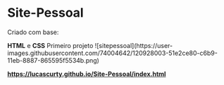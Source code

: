 # Site-Pessoal
<p>Criado com base:</p>
<b>HTML</b> e <b>CSS</b>
Primeiro projeto
![sitepessoal](https://user-images.githubusercontent.com/74004642/120928003-51e2ce80-c6b9-11eb-8887-865595f5534b.png)

<b>https://lucascurty.github.io/Site-Pessoal/index.html</b>
